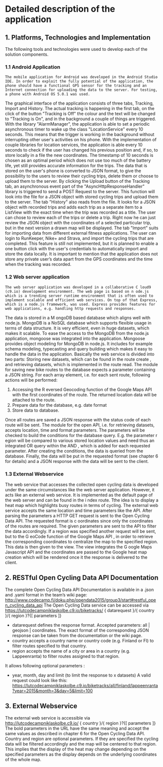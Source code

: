 # Detailed description of the application

##  1. Platforms, Technologies and Implementation
The following tools and technologies were used to develop each of the solution components.

### 1.1 Android Application
	The mobile application for Android was developed in the Android Studio IDE. In order to exploit the fully potential of the application, the phone should have a functional GPS sensor for the tracking and an Internet connection for uploading the data to the server. For testing, a phone with Android OS 5.0.1 was used.
The graphical interface of the application consists of three tabs, Tracking, Import and History. The actual tracking is happening in the first tab, on the click of the button "Tracking is Off" the colour and the text will be changed to "Tracking is On", and in the background a couple of things are triggered. With the library "AlarmManager", the application is able to set a periodic asynchronous timer to wake up the class "LocationService" every 10 seconds. This means that the trigger is working in the background without interrupting other user's activities on his phone. 
With the implementation of couple libraries for location services, the application is able every 10 seconds to check if the user has changed his previous position and, if so, to store locally in a file the new coordinates. The timestamp of 10 seconds is chosen as an optimal period which does not use too much of the battery life, yet still provides accurate information for the trips. 
The data that is stored on the user's phone is converted to JSON format, to give the possibility to the users to review their cycling trips, delete them or choose to upload them to the server. By clicking the Upload button of the Tracking tab, an asynchronous event part of the "AsyncHttpResponseHandler" library is triggered to send a POST Request to the server. This function will look into the file for a JSON object with stored cycling trips and upload them to the server. 
The tab "History" also reads from the file. It looks for a JSON object with recorded trips and adds each trip as a separate item to a ListView with the exact time when the trip was recorded as a title. The user can chose to review each of the trips or delete a trip. Right now he can just review the JSON object with the coordinates of a selected particular trip, but in the next version a drawn map will be displayed. 
The tab "Import" suits for importing data from different external fitness applications. The user can login to RunKeeper, Nike+ and Strava, and import the cycling trips that are completed. This feature is still not implemented, but it is planned to enable a one button click with the user's credentials to automatically import and store the data locally.
It is important to mention that the application does not store any private user’s data apart from the GPS coordinates and the time when the tracking was recorded.

### 1.2 Web server application
	The web server application was developed in a collaborative C loud9 (c9.io) development environment. The web page is based on n ode.js which is a trending server runtime environment that is often used to implement scalable and efficient web services. On top of that Express, which is a node.js framework, was used. Express provides features for web applications, e.g. handling http requests and responses. 
The data is stored in a M ongoDB based database which aligns well with node.js. MongoDB is a NoSQL database which supports flexible usage in terms of data structure. It is very efficient, even in huge datasets, which makes it scalable. To ease the access to the MongoDB from the node.js application, mongoose was integrated into the application. Mongoose provides object modeling for MongoDB in node.js. It includes for example schema modeling, typecasting and query building which makes it easy to handle the data in the application. 
Basically the web service is divided into two parts: Storing new datasets, which can be found in the route create , and retrieving datasets, which is implemented in the route read. 
	The module for saving new bike routes to the database expects a parameter containing a JSON string. For each array element, i.e. for each sent route, following actions will be performed: 
1) Accessing the R eversed Geocoding function of the Google Maps API with the first coordinates of the route. The returned location data will be attached to the route. 
2) Prepare data for the database, e.g. date format
3) Store data to database. 

Once all routes are saved a JSON response with the status code of each route will be sent.
The module for the open API, i.e. for retrieving datasets, accepts location, time and format parameters. The parameters will be checked to build the conditions for the database query. E.g. the parameter r egion will be compared to various stored location values and need thus an integrated OR query within the AND , which is added for each requested parameter. After creating the conditions, the data is queried from the database. Finally, the data will be put in the requested format (see chapter 6 for details) and a JSON response with the data will be sent to the client.

### 1.3 External Webservice
The web service that accesses the collected open cycling data is developed under the same circumstances like the web server application. However, it acts like an external web service. It is implemented as the default page of the web server and can be found in the i ndex route. Tthe idea is to display a heat map which highlights busy routes in terms of cycling.
The external web service accepts the same location and time parameters like the API. After parsing the parameters a HTTP GET request is sent to the Open Cycling Data API. The requested format is c oordinates since only the coordinates of the routes are required. The given parameters are sent to the API to filter the data accordingly. If a region was specified another request will be sent, but to the G eoCode function of the Google Maps API , in order to retrieve the corresponding coordinates to centralize the map to the specified region.
This data is then given to the view. The view integrates the G oogle Maps Javascript API and the coordinates are passed to the Google heat map creation which will be rendered once it the response is delivered to the client.

##  2. RESTful Open Cycling Data API Documentation
The complete Open Cycling Data API Documentation is available in a .json and .yaml format in the team’s wiki page:
http://www.codecamp.fi/doku.php/opendata2015/group3/start#restful_open_cycling_data_api
The Open Cycling Data service can be accessed via
https://lutcodecampniklaskolbe.c9.io/biketracks/ { datarequest }/{ country }/{ region }?{[ parameters ]}
- datarequest defines the response format. Accepted parameters: all | geojson | coordinates. The exact format of the corresponding JSON response can be taken from the documentation or the wiki page.
- country accepts a country name or country code (e.g. Finland or FI) to filter routes specified to
that country.
- region accepts the name of a city or area in a country (e.g. Lappeenranta) to filter routes assigned to that region. 

It allows following optional parameters :
- year, month, day and limit (to limit the response to x datasets) A valid request could look like this:
https://lutcodecampniklaskolbe.c9.io/biketracks/all/finland/lappeenranta?year=2015&month=3&day=5&limit=100

##  3. External Webservice
The external web service is accessible via
http://lutcodecampniklaskolbe.c9.io/ { country }/{ region }?{[ parameters ]}
The bold parameters in the URL have the same meaning and accept the same values as described in chapter 6 for the Open Cycling Data API. Country and region are optional parameters. If they are specified the cycling data will be filtered accordingly and the map will be centered to that region. This implies that the display of the heat may change depending on the specified parameters as the display depends on the underlying coordinates of the whole map.
